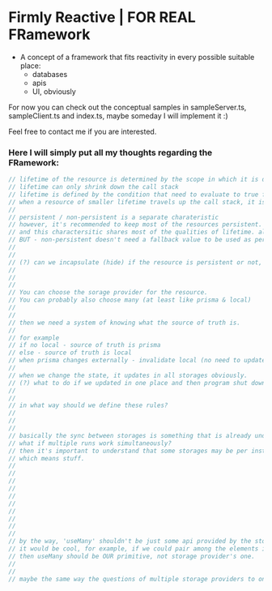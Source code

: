 # Firmly Reactive | FOR REAL FRamework

- A concept of a framework that fits reactivity in every possible suitable place:
  - databases
  - apis
  - UI, obviously

For now you can check out the conceptual samples in sampleServer.ts, sampleClient.ts and index.ts, maybe someday I will implement it :)

Feel free to contact me if you are interested.

### Here I will simply put all my thoughts regarding the FRamework:

```ts
// lifetime of the resource is determined by the scope in which it is declared
// lifetime can only shrink down the call stack
// lifetime is defined by the condition that need to evaluate to true for the resource to be available
// when a resource of smaller lifetime travels up the call stack, it is enriched by the 'fallback' values that will be used when the resource doesn't exist.
//
// persistent / non-persistent is a separate charateristic
// however, it's recommended to keep most of the resources persistent.
// and this charactersitic shares most of the qualities of lifetime. also travels only monodirectionally
// BUT - non-persistent doesn't need a fallback value to be used as persistent, because anyway it can be used only when the program is running
//
//
// (?) can we incapsulate (hide) if the resource is persistent or not, from the users?
//
//
//
// You can choose the sorage provider for the resource.
// You can probably also choose many (at least like prisma & local)
//
//
// then we need a system of knowing what the source of truth is.
//
// for example
// if no local - source of truth is prisma
// else - source of truth is local
// when prisma changes externally - invalidate local (no need to update yet)
//
// when we change the state, it updates in all storages obviously.
// (?) what to do if we updated in one place and then program shut down
//
//
// in what way should we define these rules?
//
//
//
// basically the sync between storages is something that is already under the reactivve paradigm itself
// what if multiple runs work simultaneously?
// then it's important to understand that some storages may be per instance and some inter-instances.
// which means stuff.
//
//
//
//
//
//
//
//
//
//
// by the way, 'useMany' shouldn't be just some api provided by the storage
// it would be cool, for example, if we could pair among the elements in different databases like this
// then useMany should be OUR primitive, not storage provider's one.
//
//
// maybe the same way the questions of multiple storage providers to one state can be resolved.
```
